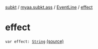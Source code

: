 [subkt](../../index.md) / [myaa.subkt.ass](../index.md) / [EventLine](index.md) / [effect](./effect.md)

# effect

`var effect: `[`String`](https://kotlinlang.org/api/latest/jvm/stdlib/kotlin/-string/index.html) [(source)](https://github.com/Myaamori/SubKt/blob/0.1.9/src/main/kotlin/myaa/subkt/ass/parser.kt#L469)